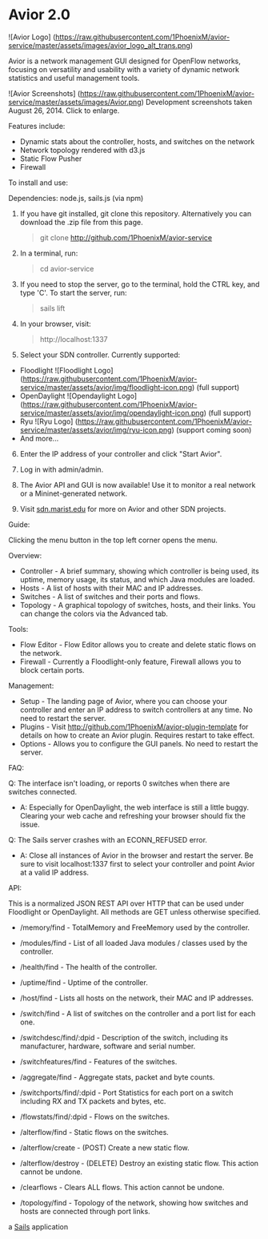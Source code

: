 # Avior 2.0

![Avior Logo]
(https://raw.githubusercontent.com/1PhoenixM/avior-service/master/assets/images/avior_logo_alt_trans.png)

Avior is a network management GUI designed for OpenFlow networks, focusing on versatility and usability
with a variety of dynamic network statistics and useful management tools.

![Avior Screenshots]
(https://raw.githubusercontent.com/1PhoenixM/avior-service/master/assets/images/Avior.png)
Development screenshots taken August 26, 2014. Click to enlarge.

Features include:
  * Dynamic stats about the controller, hosts, and switches on the network
  * Network topology rendered with d3.js
  * Static Flow Pusher
  * Firewall

To install and use:

Dependencies: node.js, sails.js (via npm)

1. If you have git installed, git clone this repository. Alternatively you can download the .zip file from this page.
    
    > git clone http://github.com/1PhoenixM/avior-service

2. In a terminal, run:

    > cd avior-service

3. If you need to stop the server, go to the terminal, hold the CTRL key, and type 'C'. To start the server, run: 

    > sails lift 

4. In your browser, visit:

    > http://localhost:1337

5. Select your SDN controller. Currently supported: 
  * Floodlight ![Floodlight Logo]
(https://raw.githubusercontent.com/1PhoenixM/avior-service/master/assets/avior/img/floodlight-icon.png) (full support)
  * OpenDaylight ![Opendaylight Logo]
(https://raw.githubusercontent.com/1PhoenixM/avior-service/master/assets/avior/img/opendaylight-icon.png) (full support)
  * Ryu ![Ryu Logo]
(https://raw.githubusercontent.com/1PhoenixM/avior-service/master/assets/avior/img/ryu-icon.png) (support coming soon)
  * And more...
    
6. Enter the IP address of your controller and click "Start Avior". 

7. Log in with admin/admin. 

8. The Avior API and GUI is now available! Use it to monitor a real network or a Mininet-generated network.

9. Visit [sdn.marist.edu](http://sdn.marist.edu) for more on Avior and other SDN projects.

Guide:

Clicking the menu button in the top left corner opens the menu.

Overview:
 * Controller - A brief summary, showing which controller is being used, its uptime, memory usage, its status, and which Java modules are loaded.
 * Hosts - A list of hosts with their MAC and IP addresses.
 * Switches - A list of switches and their ports and flows.
 * Topology - A graphical topology of switches, hosts, and their links. You can change the colors via the Advanced tab.

Tools:
 * Flow Editor - Flow Editor allows you to create and delete static flows on the network.
 * Firewall - Currently a Floodlight-only feature, Firewall allows you to block certain ports.

Management:
 * Setup - The landing page of Avior, where you can choose your controller and enter an IP address to switch controllers at any time. No need to restart the server.
 * Plugins - Visit http://github.com/1PhoenixM/avior-plugin-template for details on how to create an Avior plugin. Requires restart to take effect.
 * Options - Allows you to configure the GUI panels. No need to restart the server.

FAQ:

Q: The interface isn't loading, or reports 0 switches when there are switches connected.
 * A: Especially for OpenDaylight, the web interface is still a little buggy. Clearing your web cache and refreshing your browser should fix the issue.

Q: The Sails server crashes with an ECONN_REFUSED error.
 * A: Close all instances of Avior in the browser and restart the server. Be sure to visit localhost:1337 first to select your controller and point Avior at a valid IP address.

API:

This is a normalized JSON REST API over HTTP that can be used under Floodlight or OpenDaylight. All methods are GET unless otherwise specified.

 * /memory/find - TotalMemory and FreeMemory used by the controller.
 * /modules/find - List of all loaded Java modules / classes used by the controller.
 * /health/find - The health of the controller.
 * /uptime/find - Uptime of the controller.

 * /host/find - Lists all hosts on the network, their MAC and IP addresses.

 * /switch/find - A list of switches on the controller and a port list for each one.
 * /switchdesc/find/:dpid - Description of the switch, including its manufacturer, hardware, software and serial number.
 * /switchfeatures/find - Features of the switches.
 * /aggregate/find - Aggregate stats, packet and byte counts.
 * /switchports/find/:dpid - Port Statistics for each port on a switch including RX and TX packets and bytes, etc.
 * /flowstats/find/:dpid - Flows on the switches.

 * /alterflow/find - Static flows on the switches.
 * /alterflow/create - (POST) Create a new static flow.
 * /alterflow/destroy - (DELETE) Destroy an existing static flow. This action cannot be undone.
 * /clearflows - Clears ALL flows. This action cannot be undone.

 * /topology/find - Topology of the network, showing how switches and hosts are connected through port links.

a [Sails](http://sailsjs.org) application